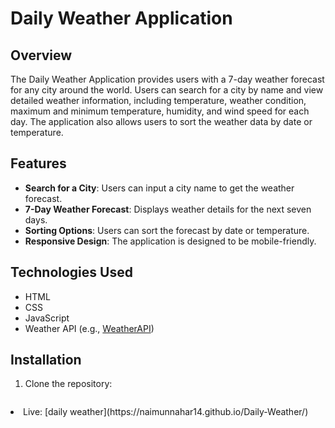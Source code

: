 # Daily Weather Application

## Overview

The Daily Weather Application provides users with a 7-day weather forecast for any city around the world. Users can search for a city by name and view detailed weather information, including temperature, weather condition, maximum and minimum temperature, humidity, and wind speed for each day. The application also allows users to sort the weather data by date or temperature.

## Features

- **Search for a City**: Users can input a city name to get the weather forecast.
- **7-Day Weather Forecast**: Displays weather details for the next seven days.
- **Sorting Options**: Users can sort the forecast by date or temperature.
- **Responsive Design**: The application is designed to be mobile-friendly.

## Technologies Used

- HTML
- CSS
- JavaScript
- Weather API (e.g., [WeatherAPI](https://weatherapi.com/))

## Installation

1. Clone the repository:
   ```bash
  <li>Live: [daily weather](https://naimunnahar14.github.io/Daily-Weather/) </li>
   
